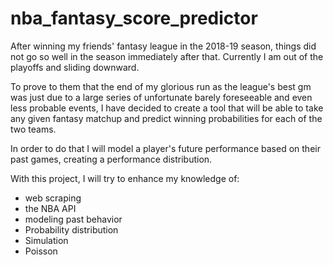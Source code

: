 # nba_fantasy_score_predictor

After winning my friends' fantasy league in the 2018-19 season, things did not 
go so well in the season immediately after that. Currently I am out of the playoffs
and sliding downward. 

To prove to them that the end of my glorious run as the league's best gm was just 
due to a large series of unfortunate barely foreseeable and even less probable events,
I have decided to create a tool that will be able to take any given fantasy matchup
and predict winning probabilities for each of the two teams. 

In order to do that I will model a player's future performance based on their 
past games, creating a performance distribution.

With this project, I will try to enhance my knowledge of:
- web scraping
- the NBA API
- modeling past behavior
- Probability distribution
- Simulation
- Poisson